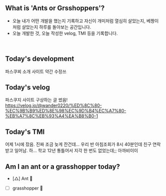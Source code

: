 ## What is 'Ants or Grsshoppers'?

- 오늘 내가 어떤 개발을 했는지 기록하고 자신이 개미처럼 열심히 살았는지, 베짱이처럼 살았는지 하루를 돌아보는 공간입니다.
- 오늘 개발한 것, 오늘 작성한 velog, TMI 등을 기록합니다.

<br>

## Today's development
파스쿠찌 소개 사이트 약간 수정쓰

## Today's velog
파스쿠지 사이트 구상하는 글 썼음! <br>
https://velog.io/@wander0220/%ED%8C%80-%EC%9B%B9%ED%8E%98%EC%9D%B4%EC%A7%80-%EB%A7%8C%EB%93%A4%EA%B8%B0-1

## Today's TMI
어제 1시에 잤음. 진짜 조금 늦게 잔건데... 우리 반 아침조회가 8시 40분인데 친구 연락받고 일어남. 하... 학교 12년 통틀어서 지각 한 번도 없었는데;; 아까비이이

## Am I an ant or a grasshopper today?

- [△] Ant 🐜
- [ ] grasshopper 🦗
